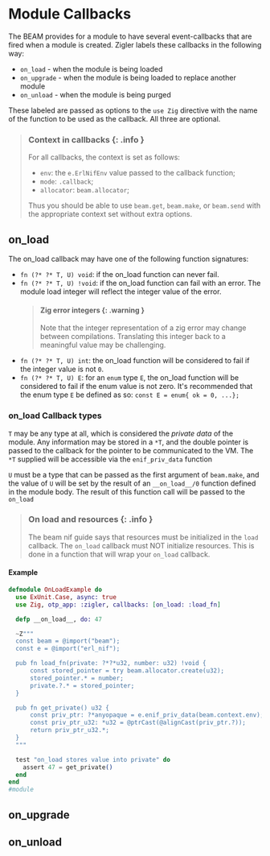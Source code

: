 # Module Callbacks

The BEAM provides for a module to have several event-callbacks that are fired 
when a module is created.  Zigler labels these callbacks in the following way:

- `on_load` - when the module is being loaded
- `on_upgrade` - when the module is being loaded to replace another module
- `on_unload` - when the module is being purged

These labeled are passed as options to the `use Zig` directive with the
name of the function to be used as the callback.  All three are optional.

> ### Context in callbacks {: .info }
> 
> For all callbacks, the context is set as follows:
> 
> - `env`: the `e.ErlNifEnv` value passed to the callback function;
> - `mode`: `.callback`;
> - `allocator`: `beam.allocator`;
> 
> Thus you should be able to use `beam.get`, `beam.make`, or `beam.send` 
> with the appropriate context set without extra options.

## on_load

The on_load callback may have one of the following function signatures:

- `fn (?* ?* T, U) void`: if the on_load function can never fail.
- `fn (?* ?* T, U) !void`: if the on_load function can fail with an error.
  The module load integer will reflect the integer value of the error.
  > #### Zig error integers {: .warning }
  >
  > Note that the integer representation of a zig error may change between
  > compilations.  Translating this integer back to a meaningful value may
  > be challenging.
- `fn (?* ?* T, U) int`: the on_load function will be considered to fail if
  the integer value is not `0`.
- `fn (?* ?* T, U) E`: for an `enum` type `E`, the on_load function will be
  considered to fail if the enum value is not zero.  It's recommended that
  the enum type `E` be defined as so: `const E = enum{ ok = 0, ...};`

### on_load Callback types

`T` may be any type at all, which is considered the *private data* of 
the module.  Any information may be stored in a `*T`, and the double 
pointer is passed to the callback for the pointer to be communicated 
to the VM.  The `*T` supplied will be accessible via the `enif_priv_data`
function

`U` must be a type that can be passed as the first argument of `beam.make`, 
and the value of `U` will be set by the result of an `__on_load__/0` function 
defined in the module body.  The result of this function call will be passed
to the `on_load`

> ### On load and resources {: .info }
>
> The beam nif guide says that resources must be initialized in the `load`
> callback.  The `on_load` callback must NOT initialize resources.  This
> is done in a function that will wrap your `on_load` callback.

#### Example

```elixir
defmodule OnLoadExample do
  use ExUnit.Case, async: true
  use Zig, otp_app: :zigler, callbacks: [on_load: :load_fn]

  defp __on_load__, do: 47

  ~Z"""
  const beam = @import("beam");
  const e = @import("erl_nif");

  pub fn load_fn(private: ?*?*u32, number: u32) !void {
      const stored_pointer = try beam.allocator.create(u32);
      stored_pointer.* = number;
      private.?.* = stored_pointer;
  }

  pub fn get_private() u32 {
      const priv_ptr: ?*anyopaque = e.enif_priv_data(beam.context.env);
      const priv_ptr_u32: *u32 = @ptrCast(@alignCast(priv_ptr.?));
      return priv_ptr_u32.*;
  }
  """

  test "on_load stores value into private" do
    assert 47 = get_private()
  end
end
#module
```

## on_upgrade

## on_unload